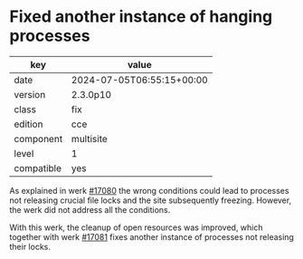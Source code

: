 [//]: # (werk v2)
# Fixed another instance of hanging processes

key        | value
---------- | ---
date       | 2024-07-05T06:55:15+00:00
version    | 2.3.0p10
class      | fix
edition    | cce
component  | multisite
level      | 1
compatible | yes

As explained in werk [#17080](https://checkmk.com/werk/17080) the wrong conditions could lead to processes not releasing crucial file locks and the site subsequently freezing.
However, the werk did not address all the conditions.

With this werk, the cleanup of open resources was improved, which together with werk [#17081](https://checkmk.com/werk/17081) fixes another instance of processes not releasing their locks.
